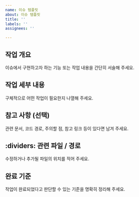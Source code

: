 ```yaml
---
name: 이슈 템플릿
about: 이슈 템플릿
title: ''
labels: ''
assignees: ''

---
```


##  작업 개요
이슈에서 구현하고자 하는 기능 또는 작업 내용을 간단히 서술해 주세요.

##  작업 세부 내용
구체적으로 어떤 작업이 필요한지 나열해 주세요.

##  참고 사항 (선택)
관련 문서, 코드 경로, 주의할 점, 참고 링크 등이 있다면 남겨 주세요.

## :dividers: 관련 파일 / 경로
수정하거나 추가될 파일의 위치를 적어 주세요.

##  완료 기준
작업이 완료되었다고 판단할 수 있는 기준을 명확히 정리해 주세요.
